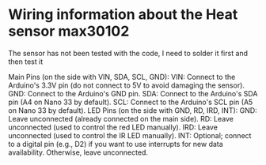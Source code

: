 # Wiring information about the Heat sensor max30102

The sensor has not been tested with the code, I need to solder it first and then test it

Main Pins (on the side with VIN, SDA, SCL, GND):
VIN: Connect to the Arduino's 3.3V pin (do not connect to 5V to avoid damaging the sensor).
GND: Connect to the Arduino's GND pin.
SDA: Connect to the Arduino's SDA pin (A4 on Nano 33 by default).
SCL: Connect to the Arduino's SCL pin (A5 on Nano 33 by default).
LED Pins (on the side with GND, RD, IRD, INT):
GND: Leave unconnected (already connected on the main side).
RD: Leave unconnected (used to control the red LED manually).
IRD: Leave unconnected (used to control the IR LED manually).
INT: Optional; connect to a digital pin (e.g., D2) if you want to use interrupts for new data availability. Otherwise, leave unconnected.

